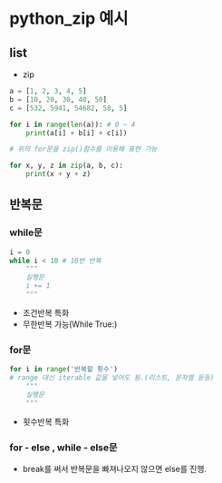 # python_zip 예시

## list
- zip  

```python
a = [1, 2, 3, 4, 5]
b = [10, 20, 30, 40, 50]
c = [532, 5941, 54682, 58, 5]

for i in range(len(a)): # 0 ~ 4
    print(a[i] + b[i] + c[i])

# 위의 for문을 zip()함수를 이용해 표현 가능

for x, y, z in zip(a, b, c):
    print(x + y + z)
```

## 반복문
### while문
```python
i = 0
while i < 10 # 10번 반복
    """
    실행문
    i += 1
    """
```
- 조건반복 특화
- 무한반복 가능(While True:)

### for문
```python
for i in range('반복할 횟수')
# range 대신 iterable 값을 넣어도 됨.(리스트, 문자열 등등)
    """
    실행문
    """
```
- 횟수반복 특화

### for - else , while - else문
- break를 써서 반복문을 빠져나오지 않으면 else를 진행.